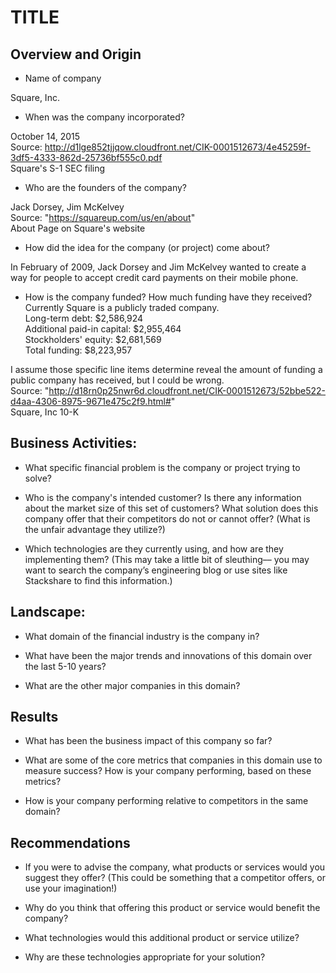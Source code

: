 # TITLE

## Overview and Origin

* Name of company

Square, Inc.

* When was the company incorporated?

October 14, 2015  
Source: http://d1lge852tjjqow.cloudfront.net/CIK-0001512673/4e45259f-3df5-4333-862d-25736bf555c0.pdf  
Square's S-1 SEC filing

* Who are the founders of the company?

Jack Dorsey, Jim McKelvey  
Source: "https://squareup.com/us/en/about"  
About Page on Square's website 

* How did the idea for the company (or project) come about?

In February of 2009, Jack Dorsey and Jim McKelvey wanted to create a way for people to accept credit card payments on their mobile phone.

* How is the company funded? How much funding have they received?  
Currently Square is a publicly traded company.  
Long-term debt: $2,586,924  
Additional paid-in capital: $2,955,464  
Stockholders' equity: $2,681,569  
Total funding: $8,223,957

I assume those specific line items determine reveal the amount of funding a public company has received, but I could be wrong.  
Source: "http://d18rn0p25nwr6d.cloudfront.net/CIK-0001512673/52bbe522-d4aa-4306-8975-9671e475c2f9.html#"  
Square, Inc 10-K


## Business Activities:

* What specific financial problem is the company or project trying to solve?

* Who is the company's intended customer?  Is there any information about the market size of this set of customers?
What solution does this company offer that their competitors do not or cannot offer? (What is the unfair advantage they utilize?)

* Which technologies are they currently using, and how are they implementing them? (This may take a little bit of sleuthing–– you may want to search the company’s engineering blog or use sites like Stackshare to find this information.)


## Landscape:

* What domain of the financial industry is the company in?

* What have been the major trends and innovations of this domain over the last 5-10 years?

* What are the other major companies in this domain?


## Results

* What has been the business impact of this company so far?

* What are some of the core metrics that companies in this domain use to measure success? How is your company performing, based on these metrics?

* How is your company performing relative to competitors in the same domain?


## Recommendations

* If you were to advise the company, what products or services would you suggest they offer? (This could be something that a competitor offers, or use your imagination!)

* Why do you think that offering this product or service would benefit the company?

* What technologies would this additional product or service utilize?

* Why are these technologies appropriate for your solution?
